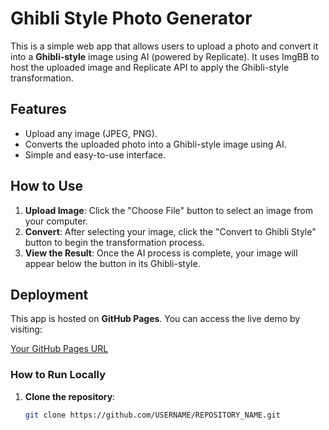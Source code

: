 # Ghibli Style Photo Generator

This is a simple web app that allows users to upload a photo and convert it into a **Ghibli-style** image using AI (powered by Replicate). It uses ImgBB to host the uploaded image and Replicate API to apply the Ghibli-style transformation.

## Features

- Upload any image (JPEG, PNG).
- Converts the uploaded photo into a Ghibli-style image using AI.
- Simple and easy-to-use interface.

## How to Use

1. **Upload Image**: Click the "Choose File" button to select an image from your computer.
2. **Convert**: After selecting your image, click the "Convert to Ghibli Style" button to begin the transformation process.
3. **View the Result**: Once the AI process is complete, your image will appear below the button in its Ghibli-style.

## Deployment

This app is hosted on **GitHub Pages**. You can access the live demo by visiting:

[Your GitHub Pages URL](https://USERNAME.github.io/REPOSITORY_NAME/)

### How to Run Locally

1. **Clone the repository**:
   ```bash
   git clone https://github.com/USERNAME/REPOSITORY_NAME.git
